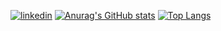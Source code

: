 [![linkedin](https://img.shields.io/badge/linkedin-Richard%20Blanchette-blue?style=flat&logo=linkedin&labelColor=blue&color=lightgrey)](https://www.linkedin.com/in/richphi/)
[![Anurag's GitHub stats](https://github-readme-stats.vercel.app/api?username=richardphi1618&theme=dark&show_icons=true)](https://github.com/anuraghazra/github-readme-stats)
[![Top Langs](https://github-readme-stats.vercel.app/api/top-langs/?username=richardphi1618&theme=dark&layout=compact)](https://github.com/anuraghazra/github-readme-stats)

